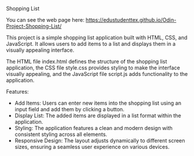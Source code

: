 Shopping List

You can see the web page here:  https://edustudenttex.github.io/Odin-Project-Shopping-List/

This project is a simple shopping list application built with HTML, CSS, and JavaScript. 
It allows users to add items to a list and displays them in a visually appealing interface.

The HTML file index.html defines the structure of the shopping list application, the CSS file style.css 
provides styling to make the interface visually appealing, and the JavaScript file script.js adds functionality to the application.


Features:
- Add Items: Users can enter new items into the shopping list using an input field and add them by clicking a button.
- Display List: The added items are displayed in a list format within the application.
- Styling: The application features a clean and modern design with consistent styling across all elements.
- Responsive Design: The layout adjusts dynamically to different screen sizes, ensuring a seamless user experience on various devices.
